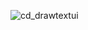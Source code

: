 ![cd_drawtextui](https://user-images.githubusercontent.com/119358491/205465473-59c43dcd-2b61-479c-8543-9ccfbefdea9e.PNG)
